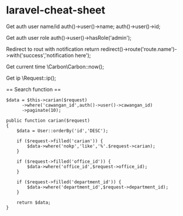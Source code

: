 # laravel-cheat-sheet

Get auth user name/id
    auth()->user()->name;
    auth()->user()->id;

Get auth user role
    auth()->user()->hasRole('admin');

Redirect to rout with notification
    return redirect()->route('route.name')->with('success','notification here');
                        
Get current time
    \Carbon\Carbon::now();
  
Get ip
    \Request::ip();

== Search function ==
   
    $data = $this->carian($request)
          ->where('cawangan_id',auth()->user()->cawangan_id)
          ->paginate(10);

    public function carian($request)
    {
        $data = User::orderBy('id','DESC');

        if ($request->filled('carian')) {
            $data->where('nokp','like','%'.$request->carian);
        }

        if ($request->filled('office_id')) {
            $data->where('office_id',$request->office_id);
        }

        if ($request->filled('department_id')) {
            $data->where('department_id',$request->department_id);
        }

        return $data;
    }
